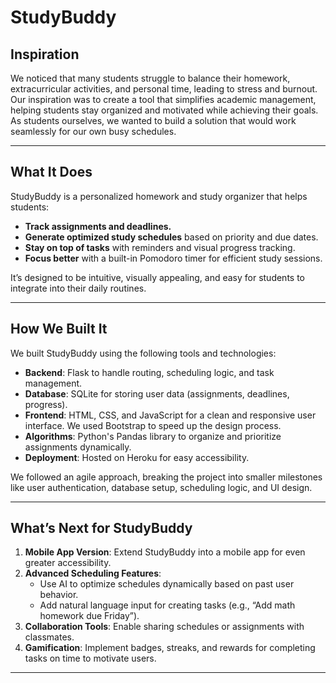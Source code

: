 # StudyBuddy

## Inspiration  
We noticed that many students struggle to balance their homework, extracurricular activities, and personal time, leading to stress and burnout. Our inspiration was to create a tool that simplifies academic management, helping students stay organized and motivated while achieving their goals. As students ourselves, we wanted to build a solution that would work seamlessly for our own busy schedules.  

---

## What It Does  
StudyBuddy is a personalized homework and study organizer that helps students:  
- **Track assignments and deadlines.**  
- **Generate optimized study schedules** based on priority and due dates.  
- **Stay on top of tasks** with reminders and visual progress tracking.  
- **Focus better** with a built-in Pomodoro timer for efficient study sessions.  

It’s designed to be intuitive, visually appealing, and easy for students to integrate into their daily routines.  

---

## How We Built It  
We built StudyBuddy using the following tools and technologies:  
- **Backend**: Flask to handle routing, scheduling logic, and task management.  
- **Database**: SQLite for storing user data (assignments, deadlines, progress).  
- **Frontend**: HTML, CSS, and JavaScript for a clean and responsive user interface. We used Bootstrap to speed up the design process.  
- **Algorithms**: Python's Pandas library to organize and prioritize assignments dynamically.  
- **Deployment**: Hosted on Heroku for easy accessibility.  

We followed an agile approach, breaking the project into smaller milestones like user authentication, database setup, scheduling logic, and UI design.  

---

## What’s Next for StudyBuddy  
1. **Mobile App Version**: Extend StudyBuddy into a mobile app for even greater accessibility.  
2. **Advanced Scheduling Features**:  
   - Use AI to optimize schedules dynamically based on past user behavior.  
   - Add natural language input for creating tasks (e.g., “Add math homework due Friday”).  
3. **Collaboration Tools**: Enable sharing schedules or assignments with classmates.  
4. **Gamification**: Implement badges, streaks, and rewards for completing tasks on time to motivate users.  

---
